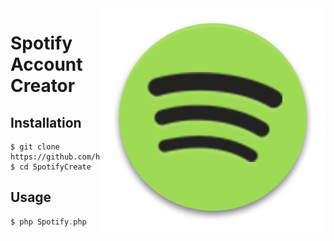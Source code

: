 <img src="Spotify.png" align="right" />

# Spotify Account Creator


## Installation

```terminal
$ git clone https://github.com/hunternblz/SpotifyCreate.git
$ cd SpotifyCreate
```

## Usage

```php
$ php Spotify.php
```
